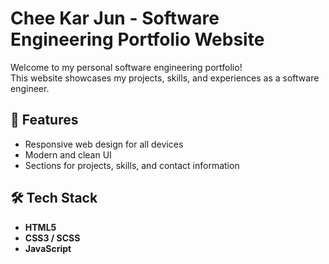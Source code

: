 # Chee Kar Jun - Software Engineering Portfolio Website

Welcome to my personal software engineering portfolio!  
This website showcases my projects, skills, and experiences as a software engineer.

## 🌟 Features
- Responsive web design for all devices  
- Modern and clean UI  
- Sections for projects, skills, and contact information

## 🛠️ Tech Stack
- **HTML5**
- **CSS3 / SCSS**
- **JavaScript**

